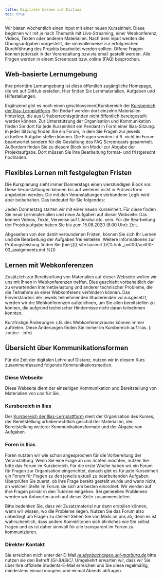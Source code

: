 ```yaml
---
title: Digitales Lernen auf Distanz
toc: true
---
```


Wir bieten wöchentlich einen Input mit einer neuen Kurseinheit. Diese beginnen wir mit je nach Thematik mit  Live-Streaming, einer Webkonferenz, Videos, Texten oder anderen Materialien. Nach dem Input werden die Übungsaufgaben vorgestellt, die sinnvollerweise zur erfolgreichen Durchführung des Projekts bearbeitet werden sollten. Offene Fragen können jederzeit in der Veranstaltung bzw.via email gestellt werden. Alle Fragen werden in einem Screencast bzw. online (FAQ) besprochen. 

## Web-basierte Lernumgebung

Ihre prioritäre Lernumgebung ist diese öffentlich zugängliche Homepage, die wir auf GitHub erstellen. Hier finden Sie Lernmaterialien, Aufgaben und Hilfestellungen.

Ergänzend gibt es noch einen geschlossenen[Kursbereich der [Kursbereich der Ilias-Lernplattform](https://ilias.uni-marburg.de/ilias.php?ref_id=1899952&cmd=frameset&cmdClass=ilrepositorygui&cmdNode=ts&baseClass=ilrepositorygui). Bei Bedarf werden dort einzelne Materialien hinterlegt, die aus Urheberrechtsgründen nicht öffentlich bereitgestellt werden können. Zur Unterstützung der Organisation und Kommunikation finden Sie dort für jede Kurseinheit ein Pendant in Form einer Ilias-Sitzung. In jeder Sitzung finden Sie ein Forum, in dem Sie Fragen zur jeweils aktuellen Aufgabe stellen können. Die Fragen werden i.d.R. nicht im Forum beantwortet sondern für die Gestaltung des FAQ Screencasts gesammelt. Außerdem finden Sie zu diesem Block ein Modul zur Abgabe der Projektaufgabe. Dort müssen Sie Ihre Bearbeitung format- und fristgerecht hochladen.

## Flexibles Lernen mit festgelegten Fristen
Die Kursplanung sieht immer Donnerstags einen vierstündigen Block vor. Diese Veranstaltungen können bis auf weiteres nicht in Präsenzform angeboten werden. Die mit den Veranstaltungen verbundene Logik wird aber beibehalten. Das bedeutet für Sie folgendes:

Jeden Donnerstag starten wir mit einer neuen Kurseinheit. Für diese finden Sie neue Lernmaterialien und neue Aufgaben auf dieser Webseite. Das können Videos, Texte, Verweise auf Literatur etc. sein. Für die Bearbeitung der Projektaufgabe haben Sie bis zum 15.08.2020 (8.00 Uhr): Zeit.

Abgesehen von den damit verbundenen Fristen, können Sie sich Ihr Lernen und die Bearbeitung der Aufgaben frei einteilen. Weitere Informationen zur Prüfungsleistung finden Sie [hier]({{ site.baseurl }}{% link _unit00/unit00-03_assignments.md %}))


## Lernen mit Webkonferenzen
Zusätzlich zur Bereitstellung von Materialien auf dieser Webseite wollen wir uns mit Ihnen in Webkonferenzen treffen. Dies geschieht vorbehaltlich der zu erwartenden Internetbelastung und anderer technischer Probleme, die die Teilnahme an einer Webkonferenz verhindern können. Das Einverständnis der jeweils teilnehmenden Studierenden vorausgesetzt, werden wir die Webkonferenzen aufzeichnen, um Sie allen bereitstellen zu können, die aufgrund technischer Hindernisse nicht daran teilnehmen konnten.

Kurzfristige Änderungen z.B. des Webkonferenzraums können immer auftreten. Diese Änderungen finden Sie immer im Kursbereich auf Ilias.
{: .notice--info}


## Übersicht über Kommunikationsformen

Für die Zeit der digitalen Lehre auf Distanz, nutzen wir in diesem Kurs zusammenfassend folgende Kommunikationsmedien.

### Diese Webseite
Diese Webseite dient der einseitigen Kommunikation und Bereitstellung von Materialien von uns für Sie.

### Kursbereich in Ilias
Der [Kursbereich der Ilias-Lernplattform](https://ilias.uni-marburg.de/ilias.php?ref_id=1899952&cmd=frameset&cmdClass=ilrepositorygui&cmdNode=ts&baseClass=ilrepositorygui) dient der Organisation des Kurses, der Bereitstellung urheberrechtlich geschützter Materialien, der Bereitstellung weiterer Kommunikationsformate und der Abgabe von Aufgaben.

### Foren in Ilias
Foren nutzten wir wie schon angesprochen für die Vorbereitung der Veranstaltung. Wenn Sie eine Frage an uns richten möchten, nutzen Sie bitte das Forum im Kursbereich. Für die erste Woche haben wir ein Forum für Fragen zur Organisation eingerichtet, danach gibt es für jede Kurseinheit ein Forum für Fragen zu den jeweils aktuell zu bearbeitenden Aufgaben. Überprüfen Sie zuerst, ob Ihre Frage bereits gestellt wurde und wenn nicht, an welcher Stelle im Forum sie sich am besten einordnet. Wir werden auf ihre Fragen primär in den Tutorien eingehen. Bei generellen Problemen werden wir Antworten auch auf dieser Seite zusammenstellen.

Bitte bedenken Sie, dass wir Zusatzmaterial nur dann erstellen können, wenn wir wissen, wo die Probleme liegen. Nutzen Sie das Forum also unbedingt um Fragen zu stellen! Sehen Sie von Mails an uns ab, denn es ist wahrscheinlich, dass andere Kommilitonen sich ähnliches wie Sie selbst fragen und es ist daher sinnvoll für alle transparent im Forum zu kommunizieren.


### Direkter Kontakt
Sie erreichen mich unter der E-Mail *reudenbach@geo.uni-marburg.de* bitte nutzen sie den Betreff *[GI-BASIC]*. Umgekehrt erwarten wir, dass wir Sie über Ihre offizielle Students-E-Mail erreichen und Sie diese regelmäßig, mindestens einmal morgens und einmal Abends abfragen.


